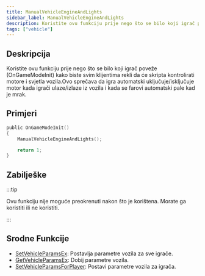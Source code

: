 ```yaml
---
title: ManualVehicleEngineAndLights
sidebar_label: ManualVehicleEngineAndLights
description: Koristite ovu funkciju prije nego što se bilo koji igrač poveže (OnGameModeInit) kako biste svim klijentima rekli da će skripta kontrolirati motore i svjetla vozila.
tags: ["vehicle"]
---
```


## Deskripcija

Koristite ovu funkciju prije nego što se bilo koji igrač poveže (OnGameModeInit) kako biste svim klijentima rekli da će skripta kontrolirati motore i svjetla vozila.Ovo sprečava da igra automatski uključuje/isključuje motor kada igrači ulaze/izlaze iz vozila i kada se farovi automatski pale kad je mrak.

## Primjeri

```c
public OnGameModeInit()
{
    ManualVehicleEngineAndLights();

    return 1;
}
```

## Zabilješke

:::tip

Ovu funkciju nije moguće preokrenuti nakon što je korištena. Morate ga koristiti ili ne koristiti.

:::

## Srodne Funkcije

- [SetVehicleParamsEx](SetVehicleParamsEx): Postavlja parametre vozila za sve igrače.
- [GetVehicleParamsEx](GetVehicleParamsEx): Dobij parametre vozila.
- [SetVehicleParamsForPlayer](SetVehicleParamsForPlayer): Postavi parametre vozila za igrača.
